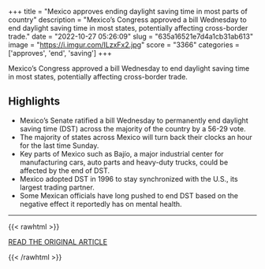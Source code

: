 +++
title = "Mexico approves ending daylight saving time in most parts of country"
description = "Mexico’s Congress approved a bill Wednesday to end daylight saving time in most states, potentially affecting cross-border trade."
date = "2022-10-27 05:26:09"
slug = "635a16521e7d4a1cb31ab613"
image = "https://i.imgur.com/ILzxFx2.jpg"
score = "3366"
categories = ['approves', 'end', 'saving']
+++

Mexico’s Congress approved a bill Wednesday to end daylight saving time in most states, potentially affecting cross-border trade.

## Highlights

- Mexico’s Senate ratified a bill Wednesday to permanently end daylight saving time (DST) across the majority of the country by a 56-29 vote.
- The majority of states across Mexico will turn back their clocks an hour for the last time Sunday.
- Key parts of Mexico such as Bajío, a major industrial center for manufacturing cars, auto parts and heavy-duty trucks, could be affected by the end of DST.
- Mexico adopted DST in 1996 to stay synchronized with the U.S., its largest trading partner.
- Some Mexican officials have long pushed to end DST based on the negative effect it reportedly has on mental health.

---

{{< rawhtml >}}
  <p class="article-category">
    <a target="_blank" href="https://www.freightwaves.com/news/mexico-approves-ending-daylight-saving-time-in-most-of-the-country">READ THE ORIGINAL ARTICLE</a>
  </p>
{{< /rawhtml >}}
